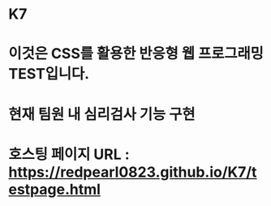 # K7
# 이것은 CSS를 활용한 반응형 웹 프로그래밍 TEST입니다.
# 현재 팀원 내 심리검사 기능 구현
# 호스팅 페이지 URL : https://redpearl0823.github.io/K7/testpage.html
